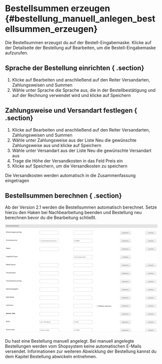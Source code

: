 # Bestellsummen erzeugen {#bestellung_manuell_anlegen_bestellsummen_erzeugen}

Die Bestellsummen erzeugst du auf der Bestell-Eingabemaske. Klicke auf der Detailseite der Bestellung auf Bearbeiten, um die Bestell-Eingabemaske aufzurufen.

## Sprache der Bestellung einrichten { .section}

1.  Klicke auf Bearbeiten und anschließend auf den Reiter Versandarten, Zahlungsweisen und Summen
2.  Wähle unter Sprache die Sprache aus, die in der Bestellbestätigung und auf der Rechnung verwendet wird und klicke auf Speichern

## Zahlungsweise und Versandart festlegen { .section}

1.  Klicke auf Bearbeiten und anschließend auf den Reiter Versandarten, Zahlungsweisen und Summen
2.  Wähle unter Zahlungsweise aus der Liste Neu die gewünschte Zahlungsweise aus und klicke auf Speichern
3.  Wähle unter Versandart aus der Liste Neu die gewünschte Versandart aus
4.  Trage die Höhe der Versandkosten in das Feld Preis ein
5.  Klicke auf Speichern, um die Versandkosten zu speichern

Die Versandkosten werden automatisch in die Zusammenfassung eingetragen

## Bestellsummen berechnen { .section}

Ab der Version 2.1 werden die Bestellsummen automatisch berechnet. Setze hierzu den Haken bei Nachbearbeitung beenden und Bestellung neu berechnen bevor du die Bearbeitung schließt.

![](Bilder/Abb186_BestellsummenInDerBestellnachbearbeitung.png "Bestellsummen in der Bestellnachbearbeitung")

Du hast eine Bestellung manuell angelegt. Bei manuell angelegte Bestellungen werden vom Shopsystem keine automatischen E-Mails versendet. Informationen zur weiteren Abwicklung der Bestellung kannst du dem Kapitel Bestellung abwickeln entnehmen.



